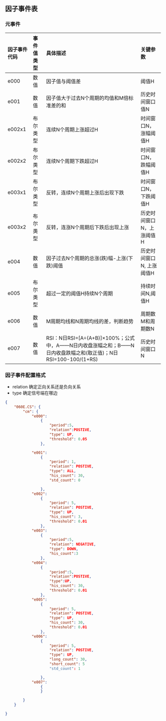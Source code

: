 ## 因子事件表

### 元事件

| 因子事件代码 | 事件值类型 | 具体描述 | 关键参数 |
| :--- | :--- | :--- | :--- |
| e000 | 数值 | 因子值与阈值差 | 阈值H |
| e001 | 数值 | 因子值大于过去N个周期的均值和M倍标准差的和 | 历史时间窗口值N |
| e002x1 | 布尔类型 | 连续N个周期上涨超过H | 时间窗口N，涨幅阈值H |
| e002x2 | 布尔类型 | 连续N个周期下跌超过H | 时间窗口N，跌幅阈值H |
| e003x1 | 布尔类型 | 反转，连续N个周期上涨后出现下跌 | 时间窗口N，下跌阈值H |
| e003x2 | 布尔类型 | 反转，连涨N个周期后下跌后出现上涨 | 历史时间窗口N，上涨阈值H |
| e004 | 数值 | 因子过去N个周期的总涨\(跌\)幅-上涨\(下跌\)阈值 | 历史时间窗口N, 上涨阈值H |
| e005 | 布尔类型 | 超过一定的阈值H持续N个周期 | 持续时间N,阈值H |
| e006 | 数值 | M周期均线和N周期均线的差，判断趋势 | 周期数M和周期数N |
| e007 | 数值 | RSI：N日RSI=\[A÷\(A+B\)\]×100%；公式中，A——N日内收盘涨幅之和；B——N日内收盘跌幅之和\(取正值\)；N日RSI=100-100/\(1+RS\) | 历史时间窗口N |

### 因子事件配置格式

* relation 确定正向关系还是负向关系
* type 确定信号端在哪边

```json
{
    "060E.CS": {
        "cm": {
            "e000":
                {
                    "period":5,
                    "relation":POSTIVE,
                    "type": UP,
                    "threshold": 0.05
                },

            "e001":
                {
                    "period": 1,
                    "relation": POSTIVE,
                    "type": ALL,
                    "his_count": 30,
                    "std_count": 0

                },
            "e002":
                {
                    "period": 5,
                    "relation": POSTIVE,
                    "type": UP,
                    "his_count": 3,
                    "threshold": 0.01
                },
            "e003":
                {
                    "period":5,
                    "relation": NEGATIVE,
                    "type": DOWN,
                    "his_count":3
                },
            "e004":
                {
                    "period":5,
                    "relation":POSTIVE,
                    "type":UP,
                    "his_count": 30,
                    "threshold": 0.01
                },
            "e005":
                {
                    "period": 5,
                    "relation": POSTIVE,
                    "type": UP,
                    "his_count": 30,
                    "threshold": 0.01
                },
            "e006":
                {
                    "period": 5,
                    "relation": POSTIVE,
                    "type": UP,
                    "long_count": 30,
                    "short_count": 5
                    "std_count": 1

                },
            "e007":
                {
                }

        }
    }

}
```



